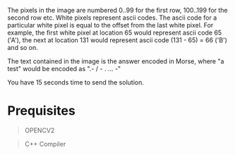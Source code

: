 The pixels in the image are numbered 0..99 for the first row, 100..199 for the second row etc. White pixels represent ascii codes. The ascii code for a particular white pixel is equal to the offset from the last white pixel. For example, the first white pixel at location 65 would represent ascii code 65 ('A'), the next at location 131 would represent ascii code (131 - 65) = 66 ('B') and so on.

The text contained in the image is the answer encoded in Morse, where "a test" would be encoded as ".- / - . ... -"


You have 15 seconds time to send the solution.

<h1> Prequisites </h1>

>OPENCV2

>C++ Compiler

